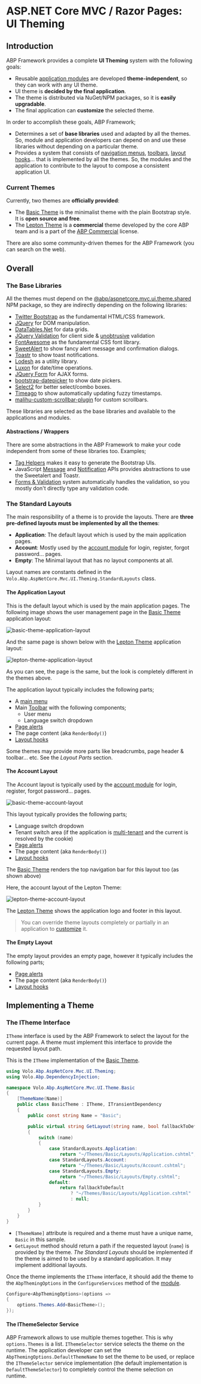 # ASP.NET Core MVC / Razor Pages: UI Theming

## Introduction

ABP Framework provides a complete **UI Theming** system with the following goals:

* Reusable [application modules](../../Modules/Index.md) are developed **theme-independent**, so they can work with any UI theme.
* UI theme is **decided by the final application**.
* The theme is distributed via NuGet/NPM packages, so it is **easily upgradable**.
* The final application can **customize** the selected theme.

In order to accomplish these goals, ABP Framework;

* Determines a set of **base libraries** used and adapted by all the themes. So, module and application developers can depend on and use these libraries without depending on a particular theme.
* Provides a system that consists of [navigation menus](Navigation-Menu.md), [toolbars](Toolbars.md), [layout hooks](Layout-Hooks.md)... that is implemented by all the themes. So, the modules and the application to contribute to the layout to compose a consistent application UI.

### Current Themes

Currently, two themes are **officially provided**:

* The [Basic Theme](Basic-Theme.md) is the minimalist theme with the plain Bootstrap style. It is **open source and free**.
* The [Lepton Theme](https://commercial.abp.io/themes) is a **commercial** theme developed by the core ABP team and is a part of the [ABP Commercial](https://commercial.abp.io/) license.

There are also some community-driven themes for the ABP Framework (you can search on the web).

## Overall

### The Base Libraries

All the themes must depend on the [@abp/aspnetcore.mvc.ui.theme.shared](https://www.npmjs.com/package/@abp/aspnetcore.mvc.ui.theme.shared) NPM package, so they are indirectly depending on the following libraries:

* [Twitter Bootstrap](https://getbootstrap.com/) as the fundamental HTML/CSS framework.
* [JQuery](https://jquery.com/) for DOM manipulation.
* [DataTables.Net](https://datatables.net/) for data grids.
* [JQuery Validation](https://jqueryvalidation.org/) for client side & [unobtrusive](https://github.com/aspnet/jquery-validation-unobtrusive) validation
* [FontAwesome](https://fontawesome.com/) as the fundamental CSS font library.
* [SweetAlert](https://sweetalert.js.org/) to show fancy alert message and confirmation dialogs.
* [Toastr](https://github.com/CodeSeven/toastr) to show toast notifications.
* [Lodesh](https://lodash.com/) as a utility library.
* [Luxon](https://moment.github.io/luxon/) for date/time operations.
* [JQuery Form](https://github.com/jquery-form/form) for AJAX forms.
* [bootstrap-datepicker](https://github.com/uxsolutions/bootstrap-datepicker) to show date pickers.
* [Select2](https://select2.org/) for better select/combo boxes.
* [Timeago](http://timeago.yarp.com/) to show automatically updating fuzzy timestamps.
* [malihu-custom-scrollbar-plugin](https://github.com/malihu/malihu-custom-scrollbar-plugin) for custom scrollbars.

These libraries are selected as the base libraries and available to the applications and modules.

#### Abstractions / Wrappers

There are some abstractions in the ABP Framework to make your code independent from some of these libraries too. Examples;

* [Tag Helpers](Tag-Helpers/Index.md) makes it easy to generate the Bootstrap UIs.
* JavaScript [Message](JavaScript-API/Message.md) and [Notification](JavaScript-API/Notify.md) APIs provides abstractions to use the Sweetalert and Toastr.
* [Forms & Validation](Forms-Validation.md) system automatically handles the validation, so you mostly don't directly type any validation code.

### The Standard Layouts

The main responsibility of a theme is to provide the layouts. There are **three pre-defined layouts must be implemented by all the themes**:

* **Application**: The default layout which is used by the main application pages.
* **Account**: Mostly used by the [account module](../../Modules/Account.md) for login, register, forgot password... pages.
* **Empty**: The Minimal layout that has no layout components at all.

Layout names are constants defined in the `Volo.Abp.AspNetCore.Mvc.UI.Theming.StandardLayouts` class.

#### The Application Layout

This is the default layout which is used by the main application pages. The following image shows the user management page in the [Basic Theme](Basic-Theme.md) application layout:

![basic-theme-application-layout](../../images/basic-theme-application-layout.png)

And the same page is shown below with the [Lepton Theme](https://commercial.abp.io/themes) application layout:

![lepton-theme-application-layout](../../images/lepton-theme-application-layout.png)

As you can see, the page is the same, but the look is completely different in the themes above.

The application layout typically includes the following parts;

* A [main menu](Navigation-Menu.md)
* Main [Toolbar](Toolbars.md) with the following components;
  * User menu
  * Language switch dropdown
* [Page alerts](Page-Alerts.md)
* The page content (aka `RenderBody()`)
* [Layout hooks](Layout-Hooks.md)

Some themes may provide more parts like breadcrumbs, page header & toolbar... etc. See the *Layout Parts* section.

#### The Account Layout

The Account layout is typically used by the [account module](../../Modules/Account.md) for login, register, forgot password... pages.

![basic-theme-account-layout](../../images/basic-theme-account-layout.png)

This layout typically provides the following parts;

* Language switch dropdown
* Tenant switch area (if the application is [multi-tenant](../../Multi-Tenancy.md) and the current is resolved by the cookie)
* [Page alerts](Page-Alerts.md)
* The page content (aka `RenderBody()`)
* [Layout hooks](Layout-Hooks.md)

The [Basic Theme](Basic-Theme.md) renders the top navigation bar for this layout too (as shown above)

Here, the account layout of the Lepton Theme:

![lepton-theme-account-layout](../../images/lepton-theme-account-layout.png)

The [Lepton Theme](https://commercial.abp.io/themes) shows the application logo and footer in this layout.

> You can override theme layouts completely or partially in an application to [customize](Customization-User-Interface.md) it.

#### The Empty Layout

The empty layout provides an empty page, however it typically includes the following parts;

* [Page alerts](Page-Alerts.md)
* The page content (aka `RenderBody()`)
* [Layout hooks](Layout-Hooks.md)

## Implementing a Theme

### The ITheme Interface

`ITheme` interface is used by the ABP Framework to select the layout for the current page. A theme must implement this interface to provide the requested layout path.

This is the `ITheme` implementation of the [Basic Theme](Basic-Theme.md).

````csharp
using Volo.Abp.AspNetCore.Mvc.UI.Theming;
using Volo.Abp.DependencyInjection;

namespace Volo.Abp.AspNetCore.Mvc.UI.Theme.Basic
{
    [ThemeName(Name)]
    public class BasicTheme : ITheme, ITransientDependency
    {
        public const string Name = "Basic";

        public virtual string GetLayout(string name, bool fallbackToDefault = true)
        {
            switch (name)
            {
                case StandardLayouts.Application:
                    return "~/Themes/Basic/Layouts/Application.cshtml";
                case StandardLayouts.Account:
                    return "~/Themes/Basic/Layouts/Account.cshtml";
                case StandardLayouts.Empty:
                    return "~/Themes/Basic/Layouts/Empty.cshtml";
                default:
                    return fallbackToDefault
                        ? "~/Themes/Basic/Layouts/Application.cshtml"
                        : null;
            }
        }
    }
}
````

* `[ThemeName]` attribute is required and a theme must have a unique name, `Basic` in this sample.
* `GetLayout` method should return a path if the requested layout (`name`) is provided by the theme. *The Standard Layouts* should be implemented if the theme is aimed to be used by a standard application. It may implement additional layouts.

Once the theme implements the `ITheme` interface, it should add the theme to the `AbpThemingOptions` in the `ConfigureServices` method of the [module](../../Module-Development-Basics.md).

````csharp
Configure<AbpThemingOptions>(options =>
{
    options.Themes.Add<BasicTheme>();
});
````

#### The IThemeSelector Service

ABP Framework allows to use multiple themes together. This is why `options.Themes` is a list. `IThemeSelector` service selects the theme on the runtime. The application developer can set the `AbpThemingOptions.DefaultThemeName` to set the theme to be used, or replace the `IThemeSelector` service implementation (the default implementation is `DefaultThemeSelector`) to completely control the theme selection on runtime.